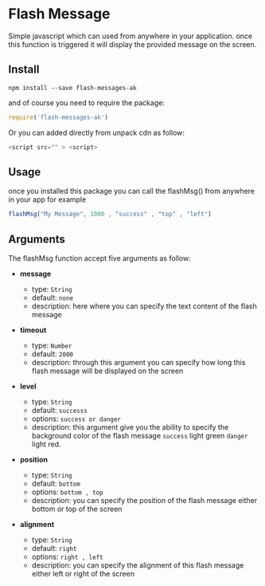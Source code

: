 # Flash Message

Simple javascript which can used from anywhere in your application. once this function is triggered it will display the provided message on the screen.


## Install

`npm install --save flash-messages-ak`

and of course you need to require the package: 

```javascript
require('flash-messages-ak')
```

Or you can added directly from unpack cdn as follow: 

```javascript
<script src="" > <script>

```

## Usage

once you installed this package you can call the flashMsg() from anywhere in your app for example

```javascript
flashMsg("My Message", 1000 , "success" , "top" , "left")
```


## Arguments


The flashMsg function accept five arguments as follow: 

-  **message** 
   - type: `String`
   - default: `none`
   - description: here where you can specify the text content of the flash message

- **timeout**
  - type: `Number`
  - default: `2000`
  - description: through this argument you can specify how long this flash message will be displayed on the screen


 - **level**
   - type: `String`
   - default: `successs`
   - options: `success or danger`
   - description: this argument give you the ability to specify the background color of the flash message `success` light green `danger` light red.

- **position**
  - type: `String`
  - default: `bottom`
  - options: `bottom , top`
  - description: you can specify the position of the flash message either bottom or top of the screen
 

- **alignment**
  - type: `String`
  - default: `right`
  - options: `right , left`
  - description: you can specify the alignment of this flash message either left or right of the screen

